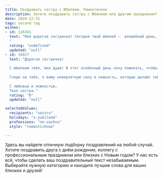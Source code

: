 ```yaml
---
title: Поздравить сестру с Юбилеем. Романтичное
description: Хотите поздравить сестру с Юбилеем или другим праздником? Наш ИИ создаст незабываемое поздравление, а вы обязательно выделитесь среди других.  
date: 2024-12-31
tags: second tag
wishes:
- id: 126341
  text: "Моя дорогая сестричка! Сегодня твой юбилей –  волшебный день, полный света и нежности, как и ты сама.  Пусть этот праздник станет началом новой, прекрасной главы твоей жизни, наполненной радостью, любовью и счастьем, которые ты так щедро даришь окружающим.  Я бесконечно люблю тебя и горжусь тобой!  Пусть все твои мечты сбываются, а сердце всегда будет полно тепла и света. С юбилеем, моя любимая сестра!
  "
  rating: "undefined"
  updated: "null"
- id: 34927
  text: "Дорогая сестричка!
  
  С юбилеем тебя, моя душа! В этот особенный день хочу пожелать, чтобы каждый момент твоей жизни был заполнен радостью, любовью и яркими эмоциями. Ты — словно звезда, озаряющая наш мир своим светом.
  
  Глядя на тебя, я вижу невероятную силу и нежность, которые делают тебя неповторимой. Желаю, чтобы счастье всегда находило тебя, а мечты сбывались, как по волшебству. Пусть каждый день дарит новые возможности и вдохновение, а рядом будут верные друзья и крепкая любовь.
  
  С любовью и нежностью,
  Твоя сестра."
  rating: "0"
  updated: "null"

selectedValues:
  recipients: "sestru"
  holidays: "s-yubileem"
  professions: "ne-vazhno"
  style: "romantichnoe"

---
```


Здесь вы найдете отличную подборку поздравлений на любой случай. 
Хотите поздравить друга с днём рождения, коллегу с профессиональным праздником или близких с Новым годом? У нас есть всё, чтобы сделать ваш поздравительный текст незабываемым. Выбирайте нужную категорию и находите лучшие слова для ваших близких и друзей!
